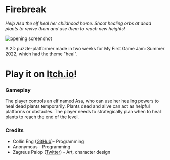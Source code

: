 # Firebreak
_Help Asa the elf heal her childhood home. Shoot healing orbs at dead plants to revive them and use them to reach new heights!_

![opening screenshot](https://user-images.githubusercontent.com/38707101/221327957-a82cc797-be73-4a1d-95e9-3fd347194309.png)

A 2D puzzle-platformer made in two weeks for My First Game Jam: Summer 2022, which had the theme "heal". 

# Play it on [Itch.io](https://engineereng.itch.io/firebreak)!

### Gameplay
The player controls an elf named Asa, who can use her healing powers to heal dead plants temporarily. Plants dead and alive can act as helpful platforms or obstacles. The player needs to strategically plan when to heal plants to reach the end of the level.

### Credits
* Collin Eng ([GitHub](https://github.com/engineereng))- Programming
* Anonymous - Programming
* Zagreus Palop ([Twitter](https://twitter.com/hakkun_0325)) - Art, character design
